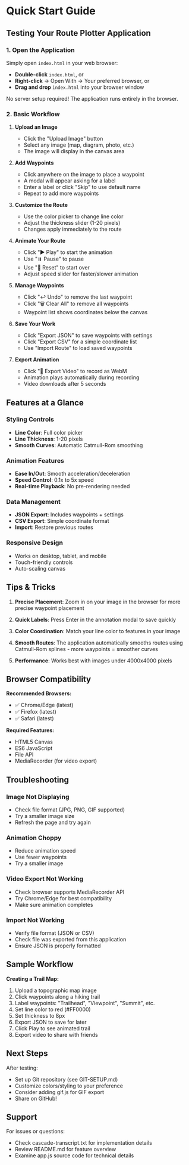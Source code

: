 # Quick Start Guide

## Testing Your Route Plotter Application

### 1. Open the Application

Simply open `index.html` in your web browser:
- **Double-click** `index.html`, or
- **Right-click** → Open With → Your preferred browser, or
- **Drag and drop** `index.html` into your browser window

No server setup required! The application runs entirely in the browser.

### 2. Basic Workflow

1. **Upload an Image**
   - Click the "Upload Image" button
   - Select any image (map, diagram, photo, etc.)
   - The image will display in the canvas area

2. **Add Waypoints**
   - Click anywhere on the image to place a waypoint
   - A modal will appear asking for a label
   - Enter a label or click "Skip" to use default name
   - Repeat to add more waypoints

3. **Customize the Route**
   - Use the color picker to change line color
   - Adjust the thickness slider (1-20 pixels)
   - Changes apply immediately to the route

4. **Animate Your Route**
   - Click "▶️ Play" to start the animation
   - Use "⏸️ Pause" to pause
   - Use "🔄 Reset" to start over
   - Adjust speed slider for faster/slower animation

5. **Manage Waypoints**
   - Click "↩️ Undo" to remove the last waypoint
   - Click "🗑️ Clear All" to remove all waypoints
   - Waypoint list shows coordinates below the canvas

6. **Save Your Work**
   - Click "Export JSON" to save waypoints with settings
   - Click "Export CSV" for a simple coordinate list
   - Use "Import Route" to load saved waypoints

7. **Export Animation**
   - Click "🎥 Export Video" to record as WebM
   - Animation plays automatically during recording
   - Video downloads after 5 seconds

## Features at a Glance

### Styling Controls
- **Line Color**: Full color picker
- **Line Thickness**: 1-20 pixels
- **Smooth Curves**: Automatic Catmull-Rom smoothing

### Animation Features
- **Ease In/Out**: Smooth acceleration/deceleration
- **Speed Control**: 0.1x to 5x speed
- **Real-time Playback**: No pre-rendering needed

### Data Management
- **JSON Export**: Includes waypoints + settings
- **CSV Export**: Simple coordinate format
- **Import**: Restore previous routes

### Responsive Design
- Works on desktop, tablet, and mobile
- Touch-friendly controls
- Auto-scaling canvas

## Tips & Tricks

1. **Precise Placement**: Zoom in on your image in the browser for more precise waypoint placement

2. **Quick Labels**: Press Enter in the annotation modal to save quickly

3. **Color Coordination**: Match your line color to features in your image

4. **Smooth Routes**: The application automatically smooths routes using Catmull-Rom splines - more waypoints = smoother curves

5. **Performance**: Works best with images under 4000x4000 pixels

## Browser Compatibility

**Recommended Browsers:**
- ✅ Chrome/Edge (latest)
- ✅ Firefox (latest)
- ✅ Safari (latest)

**Required Features:**
- HTML5 Canvas
- ES6 JavaScript
- File API
- MediaRecorder (for video export)

## Troubleshooting

### Image Not Displaying
- Check file format (JPG, PNG, GIF supported)
- Try a smaller image size
- Refresh the page and try again

### Animation Choppy
- Reduce animation speed
- Use fewer waypoints
- Try a smaller image

### Video Export Not Working
- Check browser supports MediaRecorder API
- Try Chrome/Edge for best compatibility
- Make sure animation completes

### Import Not Working
- Verify file format (JSON or CSV)
- Check file was exported from this application
- Ensure JSON is properly formatted

## Sample Workflow

**Creating a Trail Map:**
1. Upload a topographic map image
2. Click waypoints along a hiking trail
3. Label waypoints: "Trailhead", "Viewpoint", "Summit", etc.
4. Set line color to red (#FF0000)
5. Set thickness to 8px
6. Export JSON to save for later
7. Click Play to see animated trail
8. Export video to share with friends

## Next Steps

After testing:
- Set up Git repository (see GIT-SETUP.md)
- Customize colors/styling to your preference
- Consider adding gif.js for GIF export
- Share on GitHub!

## Support

For issues or questions:
- Check cascade-transcript.txt for implementation details
- Review README.md for feature overview
- Examine app.js source code for technical details
